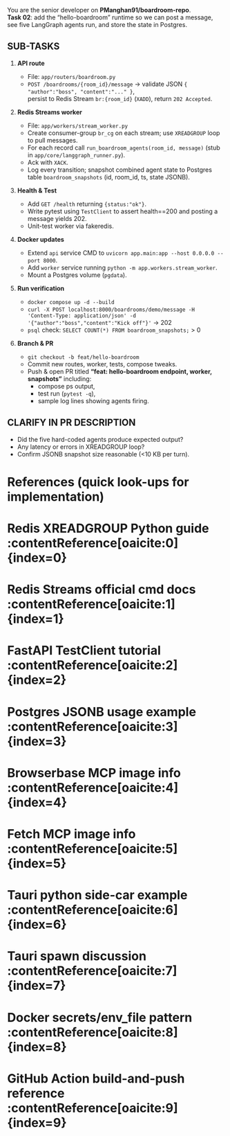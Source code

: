 You are the senior developer on **PManghan91/boardroom-repo**.  
**Task 02**: add the “hello-boardroom” runtime so we can post a message, see five LangGraph agents run, and store the state in Postgres.

SUB-TASKS
---------

1. **API route**  
   * File: `app/routers/boardroom.py`  
   * `POST /boardrooms/{room_id}/message` → validate JSON `{ "author":"boss", "content":"..." }`,  
     persist to Redis Stream `br:{room_id}` (`XADD`), return `202 Accepted`.

2. **Redis Streams worker**  
   * File: `app/workers/stream_worker.py`  
   * Create consumer-group `br_cg` on each stream; use `XREADGROUP` loop to pull messages.  
   * For each record call `run_boardroom_agents(room_id, message)` (stub in `app/core/langgraph_runner.py`).  
   * Ack with `XACK`.  
   * Log every transition; snapshot combined agent state to Postgres table `boardroom_snapshots` (id, room_id, ts, state JSONB).

3. **Health & Test**  
   * Add `GET /health` returning `{status:"ok"}`.  
   * Write pytest using `TestClient` to assert health==200 and posting a message yields 202.  
   * Unit-test worker via fakeredis.

4. **Docker updates**  
   * Extend `api` service CMD to `uvicorn app.main:app --host 0.0.0.0 --port 8000`.  
   * Add `worker` service running `python -m app.workers.stream_worker`.  
   * Mount a Postgres volume (`pgdata`).

5. **Run verification**  
   * `docker compose up -d --build`  
   * `curl -X POST localhost:8000/boardrooms/demo/message -H 'Content-Type: application/json' -d '{"author":"boss","content":"Kick off"}'` → 202  
   * `psql` check: `SELECT COUNT(*) FROM boardroom_snapshots;` > 0  

6. **Branch & PR**  
   * `git checkout -b feat/hello-boardroom`  
   * Commit new routes, worker, tests, compose tweaks.  
   * Push & open PR titled **“feat: hello-boardroom endpoint, worker, snapshots”** including:  
     * compose ps output,  
     * test run (`pytest -q`),  
     * sample log lines showing agents firing.

CLARIFY IN PR DESCRIPTION
-------------------------

* Did the five hard-coded agents produce expected output?  
* Any latency or errors in XREADGROUP loop?  
* Confirm JSONB snapshot size reasonable (<10 KB per turn).  

# References (quick look-ups for implementation)

# Redis XREADGROUP Python guide :contentReference[oaicite:0]{index=0}

# Redis Streams official cmd docs :contentReference[oaicite:1]{index=1}

# FastAPI TestClient tutorial :contentReference[oaicite:2]{index=2}

# Postgres JSONB usage example :contentReference[oaicite:3]{index=3}

# Browserbase MCP image info :contentReference[oaicite:4]{index=4}

# Fetch MCP image info :contentReference[oaicite:5]{index=5}

# Tauri python side-car example :contentReference[oaicite:6]{index=6}

# Tauri spawn discussion :contentReference[oaicite:7]{index=7}

# Docker secrets/env_file pattern :contentReference[oaicite:8]{index=8}

# GitHub Action build-and-push reference :contentReference[oaicite:9]{index=9}
